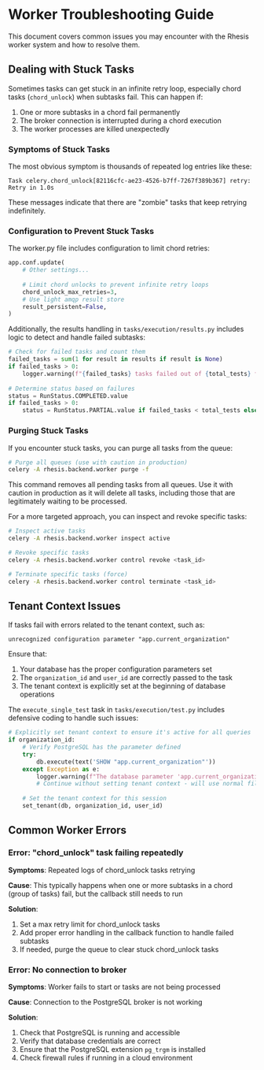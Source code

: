 # Worker Troubleshooting Guide

This document covers common issues you may encounter with the Rhesis worker system and how to resolve them.

## Dealing with Stuck Tasks

Sometimes tasks can get stuck in an infinite retry loop, especially chord tasks (`chord_unlock`) when subtasks fail. This can happen if:

1. One or more subtasks in a chord fail permanently
2. The broker connection is interrupted during a chord execution
3. The worker processes are killed unexpectedly

### Symptoms of Stuck Tasks

The most obvious symptom is thousands of repeated log entries like these:

```
Task celery.chord_unlock[82116cfc-ae23-4526-b7ff-7267f389b367] retry: Retry in 1.0s
```

These messages indicate that there are "zombie" tasks that keep retrying indefinitely.

### Configuration to Prevent Stuck Tasks

The worker.py file includes configuration to limit chord retries:

```python
app.conf.update(
    # Other settings...
    
    # Limit chord unlocks to prevent infinite retry loops
    chord_unlock_max_retries=3,
    # Use light amqp result store
    result_persistent=False,
)
```

Additionally, the results handling in `tasks/execution/results.py` includes logic to detect and handle failed subtasks:

```python
# Check for failed tasks and count them
failed_tasks = sum(1 for result in results if result is None)
if failed_tasks > 0:
    logger.warning(f"{failed_tasks} tasks failed out of {total_tests} for test run {test_run_id}")
    
# Determine status based on failures
status = RunStatus.COMPLETED.value
if failed_tasks > 0:
    status = RunStatus.PARTIAL.value if failed_tasks < total_tests else RunStatus.FAILED.value
```

### Purging Stuck Tasks

If you encounter stuck tasks, you can purge all tasks from the queue:

```bash
# Purge all queues (use with caution in production)
celery -A rhesis.backend.worker purge -f
```

This command removes all pending tasks from all queues. Use it with caution in production as it will delete all tasks, including those that are legitimately waiting to be processed.

For a more targeted approach, you can inspect and revoke specific tasks:

```bash
# Inspect active tasks
celery -A rhesis.backend.worker inspect active

# Revoke specific tasks
celery -A rhesis.backend.worker control revoke <task_id>

# Terminate specific tasks (force)
celery -A rhesis.backend.worker control terminate <task_id>
```

## Tenant Context Issues

If tasks fail with errors related to the tenant context, such as:

```
unrecognized configuration parameter "app.current_organization"
```

Ensure that:

1. Your database has the proper configuration parameters set
2. The `organization_id` and `user_id` are correctly passed to the task
3. The tenant context is explicitly set at the beginning of database operations

The `execute_single_test` task in `tasks/execution/test.py` includes defensive coding to handle such issues:

```python
# Explicitly set tenant context to ensure it's active for all queries
if organization_id:
    # Verify PostgreSQL has the parameter defined
    try:
        db.execute(text('SHOW "app.current_organization"'))
    except Exception as e:
        logger.warning(f"The database parameter 'app.current_organization' may not be defined: {e}")
        # Continue without setting tenant context - will use normal filters instead
    
    # Set the tenant context for this session
    set_tenant(db, organization_id, user_id)
```

## Common Worker Errors

### Error: "chord_unlock" task failing repeatedly

**Symptoms**: Repeated logs of chord_unlock tasks retrying

**Cause**: This typically happens when one or more subtasks in a chord (group of tasks) fail, but the callback still needs to run

**Solution**: 
1. Set a max retry limit for chord_unlock tasks
2. Add proper error handling in the callback function to handle failed subtasks
3. If needed, purge the queue to clear stuck chord_unlock tasks

### Error: No connection to broker

**Symptoms**: Worker fails to start or tasks are not being processed

**Cause**: Connection to the PostgreSQL broker is not working

**Solution**:
1. Check that PostgreSQL is running and accessible
2. Verify that database credentials are correct
3. Ensure that the PostgreSQL extension `pg_trgm` is installed
4. Check firewall rules if running in a cloud environment 